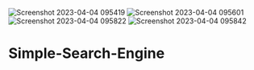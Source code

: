 ![Screenshot 2023-04-04 095419](https://user-images.githubusercontent.com/109177803/229688143-86775cfe-7047-4181-88d6-141b7ac7b501.png)
![Screenshot 2023-04-04 095601](https://user-images.githubusercontent.com/109177803/229688152-73f6d91a-a26a-4d38-a064-58827e94c0e0.png)
![Screenshot 2023-04-04 095822](https://user-images.githubusercontent.com/109177803/229688160-60eaef8b-ec02-42bf-beb1-436a9bdd542b.png)
![Screenshot 2023-04-04 095842](https://user-images.githubusercontent.com/109177803/229688166-875b11cd-3c9b-4a54-b461-ceaf46e66e25.png)
# Simple-Search-Engine
